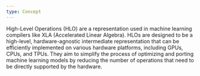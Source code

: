 ```yaml
---
type: Concept
---
```


High-Level Operations (HLO) are a representation used in machine learning compilers like XLA (Accelerated Linear Algebra). HLOs are designed to be a high-level, hardware-agnostic intermediate representation that can be efficiently implemented on various hardware platforms, including GPUs, CPUs, and TPUs. They aim to simplify the process of optimizing and porting machine learning models by reducing the number of operations that need to be directly supported by the hardware.